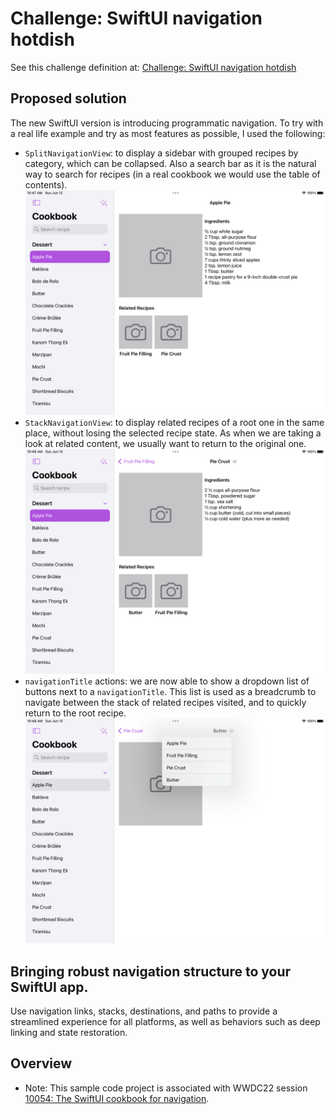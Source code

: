 # Challenge: SwiftUI navigation hotdish

See this challenge definition at: [Challenge: SwiftUI navigation hotdish](https://developer.apple.com/news/?id=4a3k7k30)

## Proposed solution

The new SwiftUI version is introducing programmatic navigation. To try with a real life example and try as most features as possible, I used the following:

- `SplitNavigationView`: to display a sidebar with grouped recipes by category, which can be collapsed. Also a search bar as it is the natural way to search for recipes (in a real cookbook we would use the table of contents).
![SplitNavigationView preview](./images/SplitNavigationView_preview.png)
- `StackNavigationView`: to display related recipes of a root one in the same place, without losing the selected recipe state. As when we are taking a look at related content, we usually want to return to the original one.
![StackNavigationView preview](./images/StackNavigationView_preview.png)
- `navigationTitle` actions: we are now able to show a dropdown list of buttons next to a `navigationTitle`. This list is used as a breadcrumb to navigate between the stack of related recipes visited, and to quickly return to the root recipe.
![navigationTitle breadcrumb](./images/breadcrumb_preview.png)

## Bringing robust navigation structure to your SwiftUI app.
Use navigation links, stacks, destinations, and paths to provide a streamlined experience for all platforms, as well as behaviors such as deep linking and state restoration.

## Overview

- Note: This sample code project is associated with WWDC22 session [10054: The SwiftUI cookbook for navigation](https://developer.apple.com/wwdc22/10054/).
